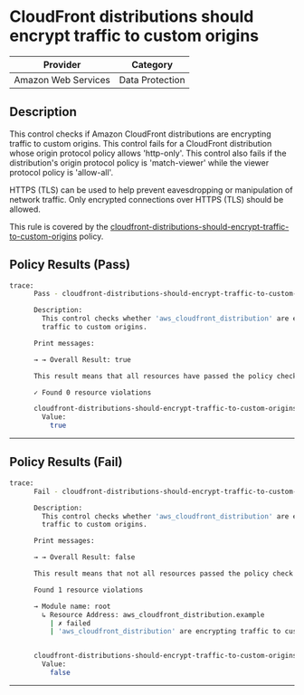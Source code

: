 # CloudFront distributions should encrypt traffic to custom origins

| Provider            | Category        |
|---------------------|-----------------|
| Amazon Web Services | Data Protection |

## Description

This control checks if Amazon CloudFront distributions are encrypting traffic to custom origins. This control fails for a CloudFront distribution whose origin protocol policy allows 'http-only'. This control also fails if the distribution's origin protocol policy is 'match-viewer' while the viewer protocol policy is 'allow-all'.

HTTPS (TLS) can be used to help prevent eavesdropping or manipulation of network traffic. Only encrypted connections over HTTPS (TLS) should be allowed.

This rule is covered by the [cloudfront-distributions-should-encrypt-traffic-to-custom-origins](https://github.com/hashicorp/policy-library-NIST-Policy-Set-for-AWS-Terraform/blob/main/policies/cloudfront/cloudfront-distributions-should-encrypt-traffic-to-custom-origins.sentinel) policy.

## Policy Results (Pass)
```bash
trace:
      Pass - cloudfront-distributions-should-encrypt-traffic-to-custom-origins.sentinel

      Description:
        This control checks whether 'aws_cloudfront_distribution' are encrypting
        traffic to custom origins.

      Print messages:

      → → Overall Result: true

      This result means that all resources have passed the policy check for the policy cloudfront-distributions-should-encrypt-traffic-to-custom-origins.

      ✓ Found 0 resource violations

      cloudfront-distributions-should-encrypt-traffic-to-custom-origins.sentinel:57:1 - Rule "main"
        Value:
          true
```

---

## Policy Results (Fail)
```bash
trace:
      Fail - cloudfront-distributions-should-encrypt-traffic-to-custom-origins.sentinel

      Description:
        This control checks whether 'aws_cloudfront_distribution' are encrypting
        traffic to custom origins.

      Print messages:

      → → Overall Result: false

      This result means that not all resources passed the policy check and the protected behavior is not allowed for the policy cloudfront-distributions-should-encrypt-traffic-to-custom-origins.

      Found 1 resource violations

      → Module name: root
        ↳ Resource Address: aws_cloudfront_distribution.example
          | ✗ failed
          | 'aws_cloudfront_distribution' are encrypting traffic to custom origins. Refer to https://docs.aws.amazon.com/securityhub/latest/userguide/cloudfront-controls.html#cloudfront-9 for more details.


      cloudfront-distributions-should-encrypt-traffic-to-custom-origins.sentinel:57:1 - Rule "main"
        Value:
          false
```

---